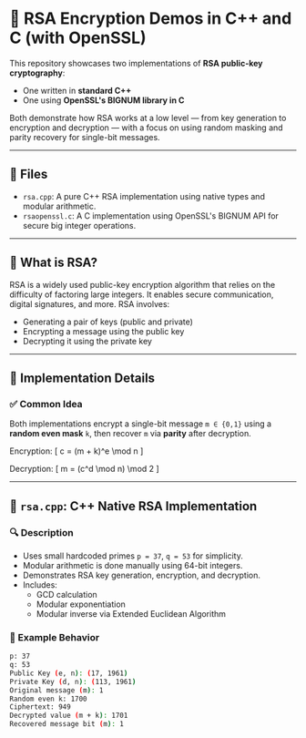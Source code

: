 # 🔐 RSA Encryption Demos in C++ and C (with OpenSSL)

This repository showcases two implementations of **RSA public-key cryptography**:
- One written in **standard C++**
- One using **OpenSSL's BIGNUM library in C**

Both demonstrate how RSA works at a low level — from key generation to encryption and decryption — with a focus on using random masking and parity recovery for single-bit messages.

---

## 📂 Files

- `rsa.cpp`: A pure C++ RSA implementation using native types and modular arithmetic.
- `rsaopenssl.c`: A C implementation using OpenSSL's BIGNUM API for secure big integer operations.

---

## 📖 What is RSA?

RSA is a widely used public-key encryption algorithm that relies on the difficulty of factoring large integers. It enables secure communication, digital signatures, and more. RSA involves:
- Generating a pair of keys (public and private)
- Encrypting a message using the public key
- Decrypting it using the private key

---

## 🧠 Implementation Details

### ✅ Common Idea

Both implementations encrypt a single-bit message `m ∈ {0,1}` using a **random even mask** `k`, then recover `m` via **parity** after decryption.

Encryption:
\[
c = (m + k)^e \mod n
\]

Decryption:
\[
m = (c^d \mod n) \mod 2
\]

---

## 🚀 `rsa.cpp`: C++ Native RSA Implementation

### 🔍 Description

- Uses small hardcoded primes `p = 37`, `q = 53` for simplicity.
- Modular arithmetic is done manually using 64-bit integers.
- Demonstrates RSA key generation, encryption, and decryption.
- Includes:
  - GCD calculation
  - Modular exponentiation
  - Modular inverse via Extended Euclidean Algorithm

### 🧪 Example Behavior

```bash
p: 37
q: 53
Public Key (e, n): (17, 1961)
Private Key (d, n): (113, 1961)
Original message (m): 1
Random even k: 1700
Ciphertext: 949
Decrypted value (m + k): 1701
Recovered message bit (m): 1
